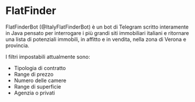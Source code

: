 # FlatFinder

FlatFinderBot (@ItalyFlatFinderBot) è un bot di Telegram scritto interamente in Java pensato per interrogare i più grandi siti immobiliari italiani e ritornare una lista di potenziali immobili, in affitto e in vendita, nella zona di Verona e provincia.

I filtri impostabili attualmente sono:
- Tipologia di contratto
- Range di prezzo
- Numero delle camere
- Range di superficie
- Agenzia o privati

